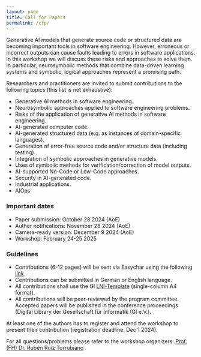 ```yaml
---
layout: page
title: Call for Papers
permalink: /cfp/
---
```



Generative AI models that generate source code or structured data are becoming important tools in software engineering. However, erroneous or incorrect outputs can cause faults leading to errors in software applications. In this workshop we will discuss these risks and approaches to solve them. In particular, neurosymbolic methods that combine data-driven learning systems and symbolic, logical approaches represent a promising path.

Researchers and practitioners are invited to submit contributions to the following topics (this list is not exhaustive):

-	Generative AI methods in software engineering.
-	Neurosymbolic approaches applied to software engineering problems.
-	Risks of the application of generative AI methods in software engineering.
-	AI-generated computer code.
-	AI-generated structured data (e.g. as instances of domain-specific languages).
-	Generation of error-free source code and/or structure data (including testing).
-	Integration of symbolic approaches in generative models.
-	Uses of symbolic methods for verification/correction of model outputs.
-   AI-supported No-Code or Low-Code approaches.
-   Security in AI-generated code.
-	Industrial applications.
-   AIOps

### Important dates
- Paper submission: October 28 2024 (AoE)
- Author notifications: November 28 2024 (AoE)  
- Camera-ready version: December 9 2024 (AoE)  
- Workshop: February 24-25 2025

### Guidelines
- Contributions (6-12 pages) will be sent via Easychar using the following [link](https://easychair.org/conferences/?conf=gense2025).
- Contributions can be submitted in German or English language.
- All contributions shall use the GI [LNI-Template](https://github.com/gi-ev/LNI) (single-column A4 format).
- All contributions will be peer-reviewed by the program committee. Accepted papers will be published in the conference proceedings (Digital Library der Gesellschaft für Informatik (GI e.V.). 

At least one of the authors has to register and attend the workshop to present their contribution (registration deadline: Dec 1 2024).

For all questions/problems please refer to the workshop organizers: [Prof.(FH) Dr. Rubén Ruiz Torrubiano](https://research.imc.ac.at/de/persons/ruben-ruiz-torrubiano)

